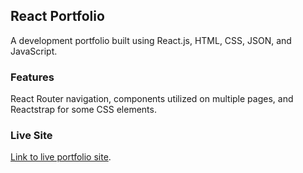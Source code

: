 ## React Portfolio

A development portfolio built using React.js, HTML, CSS, JSON, and JavaScript.

### Features

React Router navigation, components utilized on multiple pages, and Reactstrap for some CSS elements.

### Live Site

[Link to live portfolio site](https://react-portfolio-jlw.herokuapp.com/).

